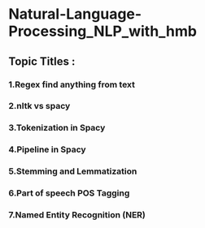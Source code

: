 # Natural-Language-Processing_NLP_with_hmb


## Topic Titles   :
### 1.Regex find anything from text
### 2.nltk vs spacy
### 3.Tokenization in Spacy
### 4.Pipeline in Spacy
### 5.Stemming and Lemmatization
### 6.Part of speech POS Tagging
### 7.Named Entity Recognition (NER)

